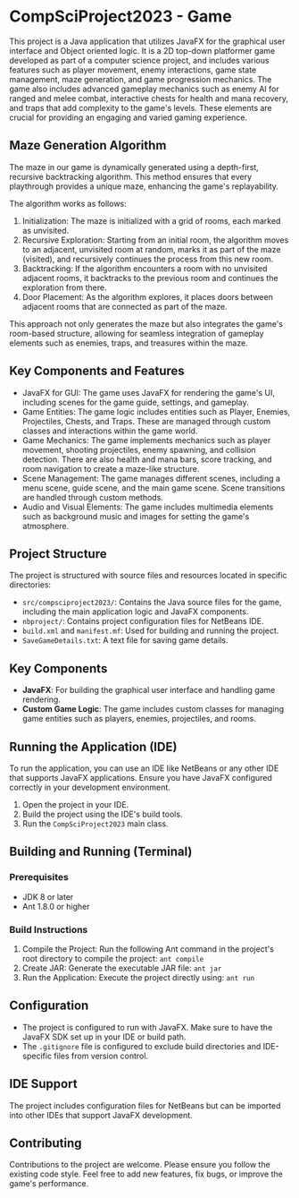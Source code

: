 # CompSciProject2023 - Game

This project is a Java application that utilizes JavaFX for the graphical user interface and Object oriented logic. It is a 2D top-down platformer game developed as part of a computer science project, and includes various features such as player movement, enemy interactions, game state management, maze generation, and game progression mechanics. The game also includes advanced gameplay mechanics such as enemy AI for ranged and melee combat, interactive chests for health and mana recovery, and traps that add complexity to the game's levels. These elements are crucial for providing an engaging and varied gaming experience.


## Maze Generation Algorithm
The maze in our game is dynamically generated using a depth-first, recursive backtracking algorithm. This method ensures that every playthrough provides a unique maze, enhancing the game's replayability. 

The algorithm works as follows:

1. Initialization: The maze is initialized with a grid of rooms, each marked as unvisited.
2. Recursive Exploration: Starting from an initial room, the algorithm moves to an adjacent, unvisited room at random, marks it as part of the maze (visited), and recursively continues the process from this new room.
3. Backtracking: If the algorithm encounters a room with no unvisited adjacent rooms, it backtracks to the previous room and continues the exploration from there.
4. Door Placement: As the algorithm explores, it places doors between adjacent rooms that are connected as part of the maze.

This approach not only generates the maze but also integrates the game's room-based structure, allowing for seamless integration of gameplay elements such as enemies, traps, and treasures within the maze.


## Key Components and Features
- JavaFX for GUI: The game uses JavaFX for rendering the game's UI, including scenes for the game guide, settings, and gameplay.
- Game Entities: The game logic includes entities such as Player, Enemies, Projectiles, Chests, and Traps. These are managed through custom classes and interactions within the game world.
- Game Mechanics: The game implements mechanics such as player movement, shooting projectiles, enemy spawning, and collision detection. There are also health and mana bars, score tracking, and room navigation to create a maze-like structure.
- Scene Management: The game manages different scenes, including a menu scene, guide scene, and the main game scene. Scene transitions are handled through custom methods.
- Audio and Visual Elements: The game includes multimedia elements such as background music and images for setting the game's atmosphere.


## Project Structure

The project is structured with source files and resources located in specific directories:

- `src/compsciproject2023/`: Contains the Java source files for the game, including the main application logic and JavaFX components.
- `nbproject/`: Contains project configuration files for NetBeans IDE.
- `build.xml` and `manifest.mf`: Used for building and running the project.
- `SaveGameDetails.txt`: A text file for saving game details.

## Key Components

- **JavaFX**: For building the graphical user interface and handling game rendering.
- **Custom Game Logic**: The game includes custom classes for managing game entities such as players, enemies, projectiles, and rooms.

## Running the Application (IDE)

To run the application, you can use an IDE like NetBeans or any other IDE that supports JavaFX applications. Ensure you have JavaFX configured correctly in your development environment.

1. Open the project in your IDE.
2. Build the project using the IDE's build tools.
3. Run the `CompSciProject2023` main class.

## Building and Running (Terminal)

### Prerequisites
- JDK 8 or later
- Ant 1.8.0 or higher

### Build Instructions
1. Compile the Project: Run the following Ant command in the project's root directory to compile the project:
```ant compile```
2. Create JAR: Generate the executable JAR file:
```ant jar```
3. Run the Application: Execute the project directly using:
```ant run```

## Configuration

- The project is configured to run with JavaFX. Make sure to have the JavaFX SDK set up in your IDE or build path.
- The `.gitignore` file is configured to exclude build directories and IDE-specific files from version control.

## IDE Support

The project includes configuration files for NetBeans but can be imported into other IDEs that support JavaFX development.

## Contributing

Contributions to the project are welcome. Please ensure you follow the existing code style. Feel free to add new features, fix bugs, or improve the game's performance.
